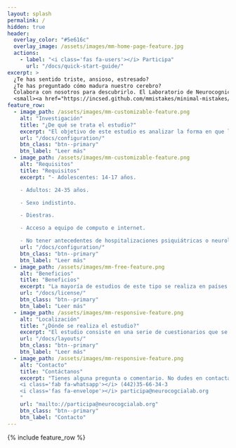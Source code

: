 ```yaml
---
layout: splash
permalink: /
hidden: true
header:
  overlay_color: "#5e616c"
  overlay_image: /assets/images/mm-home-page-feature.jpg
  actions:
    - label: "<i class='fas fa-users'></i> Participa"
      url: "/docs/quick-start-guide/"
excerpt: >
  ¿Te has sentido triste, ansioso, estresado?
  ¿Te has preguntado cómo madura nuestro cerebro?
  Colabora con nosotros para descubrirlo. El Laboratorio de Neurocognición Social de la Facultad de Psicología de la UNAM invita a adolescentes entre 14 y 17 años y adultos de 25 a 35 años, sin importar sexo y sin hijos, a participar en un estudio de neurodesarrollo<br />
  <small><a href="https://incsed.github.com/mmistakes/minimal-mistakes/releases/tag/4.24.0">Consulta los requisitos completos</a></small>
feature_row:
  - image_path: /assets/images/mm-customizable-feature.png
    alt: "Investigación"
    title: "¿De qué se trata el estudio?"
    excerpt: "El objetivo de este estudio es analizar la forma en que los cambios cognitivos, afectivos y cerebrales ocurren en las diferentes etapas de la reproducción en humanos. Entre los temas que busca abordar este estudio es la relación que existe entre los neurotransmisores y los síntomas de depresión, ansiedad y estrés."
    url: "/docs/configuration/"
    btn_class: "btn--primary"
    btn_label: "Leer más"
  - image_path: /assets/images/mm-customizable-feature.png
    alt: "Requisitos"
    title: "Requisitos"
    excerpt: "- Adolescentes: 14-17 años.

    - Adultos: 24-35 años.

    - Sexo indistinto.

    - Diestras.

    - Acceso a equipo de computo e internet.

    - No tener antecedentes de hospitalizaciones psiquiátricas o neurológicas."
    url: "/docs/configuration/"
    btn_class: "btn--primary"
    btn_label: "Leer más"
  - image_path: /assets/images/mm-free-feature.png
    alt: "Beneficios"
    title: "Beneficios"
    excerpt: "La mayoría de estudios de este tipo se realiza en países desarrollados y sus resultados pueden o no aplicarse a sociedades como la nuestra. Colaborando con nosotros ayudas a contar con resultados que representen mejor los desafios de nuestra población y nos permitirá buscar soluciones más adecuadas. Al finalizar, también te entregaremos las imágenes de resonancia magnética de tu cerebro y una compensación económica por tu participación."
    url: "/docs/license/"
    btn_class: "btn--primary"
    btn_label: "Leer más"     
  - image_path: /assets/images/mm-responsive-feature.png
    alt: "Localización"
    title: "¿Dónde se realiza el estudio?"
    excerpt: "El estudio consiste en una serie de cuestionarios que se aplicarán en línea, posteriormente podrás ser candidato para realizar un estudio de imagen en el Laboratorio de Resonancia Magnética, en el campus Juriquilla, Qro."
    url: "/docs/layouts/"
    btn_class: "btn--primary"
    btn_label: "Leer más"
  - image_path: /assets/images/mm-responsive-feature.png
    alt: "Contacto"
    title: "Contáctanos"
    excerpt: "Tienes alguna pregunta o comentario. No dudes en contactarnos por nuestras redes sociales.
    <i class='fab fa-whatsapp'></i> (442)35-66-34-3 
    <i class='fas fa-envelope'></i> participa@neurocogcialab.org
    "
    url: "mailto://participa@neurocogcialab.org"
    btn_class: "btn--primary"
    btn_label: "Contacto"
---
```


{% include feature_row %}
